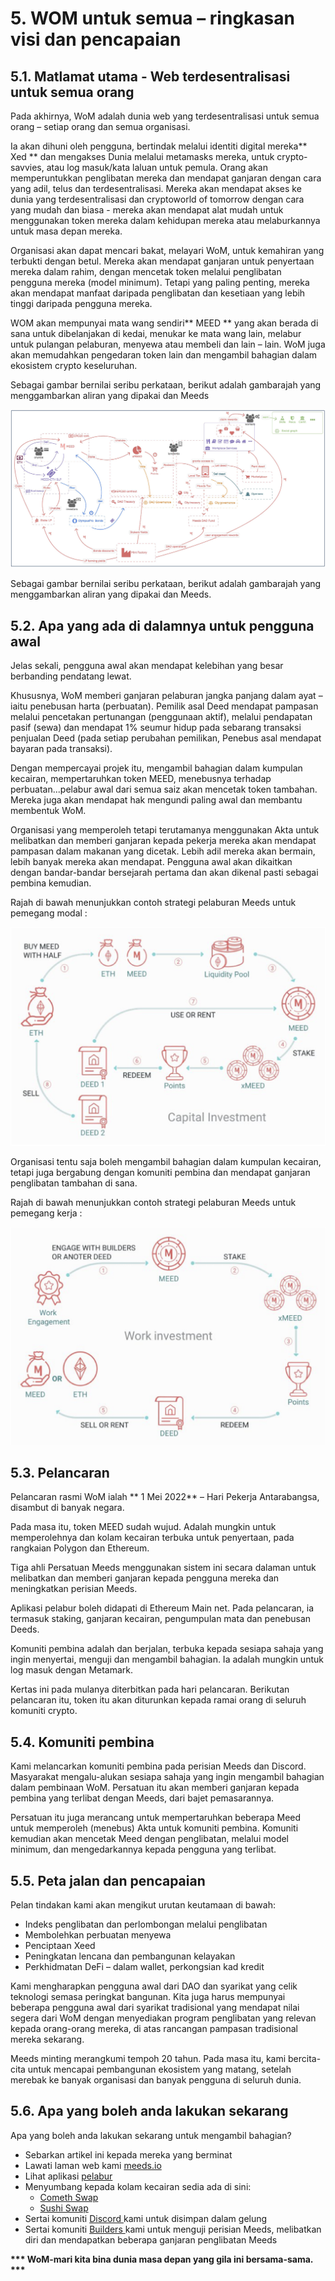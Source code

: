 # 5. WOM untuk semua – ringkasan visi dan pencapaian

## 5.1. Matlamat utama - Web terdesentralisasi untuk semua orang

Pada akhirnya, WoM adalah dunia web yang terdesentralisasi untuk semua orang – setiap orang dan semua organisasi.

Ia akan dihuni oleh pengguna, bertindak melalui identiti digital mereka** Xed ** dan mengakses Dunia melalui metamasks mereka, untuk crypto-savvies, atau log masuk/kata laluan untuk pemula. Orang akan memperuntukkan penglibatan mereka dan mendapat ganjaran dengan cara yang adil, telus dan terdesentralisasi. Mereka akan mendapat akses ke dunia yang terdesentralisasi dan cryptoworld of tomorrow dengan cara yang mudah dan biasa - mereka akan mendapat alat mudah untuk menggunakan token mereka dalam kehidupan mereka atau melaburkannya untuk masa depan mereka.

Organisasi akan dapat mencari bakat, melayari WoM, untuk kemahiran yang terbukti dengan betul. Mereka akan mendapat ganjaran untuk penyertaan mereka dalam rahim, dengan mencetak token melalui penglibatan pengguna mereka (model minimum). Tetapi yang paling penting, mereka akan mendapat manfaat daripada penglibatan dan kesetiaan yang lebih tinggi daripada pengguna mereka.

WOM akan mempunyai mata wang sendiri** MEED ** yang akan berada di sana untuk dibelanjakan di kedai, menukar ke mata wang lain, melabur untuk pulangan pelaburan, menyewa atau membeli dan lain – lain. WoM juga akan memudahkan pengedaran token lain dan mengambil bahagian dalam ekosistem crypto keseluruhan.

Sebagai gambar bernilai seribu perkataan, berikut adalah gambarajah yang menggambarkan aliran yang dipakai dan Meeds

![Wom dan meeds mengalir](en/img/wom-flows.png)

Sebagai gambar bernilai seribu perkataan, berikut adalah gambarajah yang menggambarkan aliran yang dipakai dan Meeds.

## 5.2. Apa yang ada di dalamnya untuk pengguna awal

Jelas sekali, pengguna awal akan mendapat kelebihan yang besar berbanding pendatang lewat.

Khususnya, WoM memberi ganjaran pelaburan jangka panjang dalam ayat – iaitu penebusan harta (perbuatan). Pemilik asal Deed mendapat pampasan melalui pencetakan pertunangan (penggunaan aktif), melalui pendapatan pasif (sewa) dan mendapat 1% seumur hidup pada sebarang transaksi penjualan Deed (pada setiap perubahan pemilikan, Penebus asal mendapat bayaran pada transaksi).

Dengan mempercayai projek itu, mengambil bahagian dalam kumpulan kecairan, mempertaruhkan token MEED, menebusnya terhadap perbuatan...pelabur awal dari semua saiz akan mencetak token tambahan. Mereka juga akan mendapat hak mengundi paling awal dan membantu membentuk WoM.

Organisasi yang memperoleh tetapi terutamanya menggunakan Akta untuk melibatkan dan memberi ganjaran kepada pekerja mereka akan mendapat pampasan dalam makanan yang dicetak. Lebih adil mereka akan bermain, lebih banyak mereka akan mendapat. Pengguna awal akan dikaitkan dengan bandar-bandar bersejarah pertama dan akan dikenal pasti sebagai pembina kemudian.

Rajah di bawah menunjukkan contoh strategi pelaburan Meeds untuk pemegang modal :

![Strategi pelaburan Meeds untuk pemegang modal](en/img/invest-capital.png)

Organisasi tentu saja boleh mengambil bahagian dalam kumpulan kecairan, tetapi juga bergabung dengan komuniti pembina dan mendapat ganjaran penglibatan tambahan di sana.

Rajah di bawah menunjukkan contoh strategi pelaburan Meeds untuk pemegang kerja :

![Strategi pelaburan Meeds untuk pemegang kerja](en/img/invest-work.png)

## 5.3. Pelancaran

Pelancaran rasmi WoM ialah ** 1 Mei 2022** – Hari Pekerja Antarabangsa, disambut di banyak negara.

Pada masa itu, token MEED sudah wujud. Adalah mungkin untuk memperolehnya dan kolam kecairan terbuka untuk penyertaan, pada rangkaian Polygon dan Ethereum.

Tiga ahli Persatuan Meeds menggunakan sistem ini secara dalaman untuk melibatkan dan memberi ganjaran kepada pengguna mereka dan meningkatkan perisian Meeds.

Aplikasi pelabur boleh didapati di Ethereum Main net. Pada pelancaran, ia termasuk staking, ganjaran kecairan, pengumpulan mata dan penebusan Deeds.

Komuniti pembina adalah dan berjalan, terbuka kepada sesiapa sahaja yang ingin menyertai, menguji dan mengambil bahagian. Ia adalah mungkin untuk log masuk dengan Metamark.

Kertas ini pada mulanya diterbitkan pada hari pelancaran. Berikutan pelancaran itu, token itu akan diturunkan kepada ramai orang di seluruh komuniti crypto.

## 5.4. Komuniti pembina

Kami melancarkan komuniti pembina pada perisian Meeds dan Discord. Masyarakat mengalu-alukan sesiapa sahaja yang ingin mengambil bahagian dalam pembinaan WoM. Persatuan itu akan memberi ganjaran kepada pembina yang terlibat dengan Meeds, dari bajet pemasarannya.

Persatuan itu juga merancang untuk mempertaruhkan beberapa Meed untuk memperoleh (menebus) Akta untuk komuniti pembina. Komuniti kemudian akan mencetak Meed dengan penglibatan, melalui model minimum, dan mengedarkannya kepada pengguna yang terlibat.

## 5.5. Peta jalan dan pencapaian

Pelan tindakan kami akan mengikut urutan keutamaan di bawah:

- Indeks penglibatan dan perlombongan melalui penglibatan
- Membolehkan perbuatan menyewa
- Penciptaan Xeed
- Peningkatan lencana dan pembangunan kelayakan
- Perkhidmatan DeFi – dalam wallet, perkongsian kad kredit

Kami mengharapkan pengguna awal dari DAO dan syarikat yang celik teknologi semasa peringkat bangunan. Kita juga harus mempunyai beberapa pengguna awal dari syarikat tradisional yang mendapat nilai segera dari WoM dengan menyediakan program penglibatan yang relevan kepada orang-orang mereka, di atas rancangan pampasan tradisional mereka sekarang.

Meeds minting merangkumi tempoh 20 tahun. Pada masa itu, kami bercita-cita untuk mencapai pembangunan ekosistem yang matang, setelah merebak ke banyak organisasi dan banyak pengguna di seluruh dunia.

## 5.6. Apa yang boleh anda lakukan sekarang

Apa yang boleh anda lakukan sekarang untuk mengambil bahagian?

- Sebarkan artikel ini kepada mereka yang berminat
- Lawati laman web kami [meeds.io ](https://www.meeds.io/)
- Lihat aplikasi [ pelabur ](https://meeds.io/investors)
- Menyumbang kepada kolam kecairan sedia ada di sini:
  - [Cometh Swap](https://swap.cometh.io/)
  - [Sushi Swap](https://sushi.com)
- Sertai komuniti [ Discord ](https://discord.com/invite/hAuADSq3) kami untuk disimpan dalam gelung
- Sertai komuniti [Builders ](https://meeds.io/builders) kami untuk menguji perisian Meeds, melibatkan diri dan mendapatkan beberapa ganjaran penglibatan Meeds

**\*\*\* WoM-mari kita bina dunia masa depan yang gila ini bersama-sama. \*\*\***